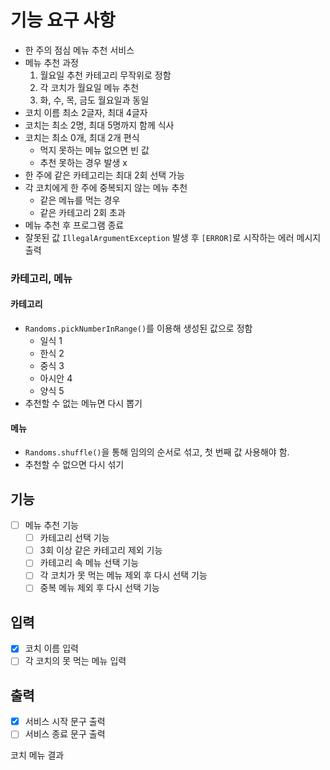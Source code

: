 # 기능 요구 사항

- 한 주의 점심 메뉴 추천 서비스
- 메뉴 추천 과정
  1. 월요일 추천 카테고리 무작위로 정함
  2. 각 코치가 월요일 메뉴 추천
  3. 화, 수, 목, 금도 월요일과 동일
- 코치 이름 최소 2글자, 최대 4글자
- 코치는 최소 2명, 최대 5명까지 함께 식사
- 코치는 최소 0개, 최대 2개 편식
  - 먹지 못하는 메뉴 없으면 빈 값
  - 추천 못하는 경우 발생 x
- 한 주에 같은 카테고리는 최대 2회 선택 가능
- 각 코치에게 한 주에 중복되지 않는 메뉴 추천
  - 같은 메뉴를 먹는 경우
  - 같은 카테고리 2회 초과
- 메뉴 추천 후 프로그램 종료
- 잘못된 값 `IllegalArgumentException` 발생 후 `[ERROR]`로 시작하는 에러 메시지 출력



### 카테고리, 메뉴
#### 카테고리
- `Randoms.pickNumberInRange()`를 이용해 생성된 값으로 정함
  - 일식 1
  - 한식 2
  - 중식 3
  - 아시안 4
  - 양식 5
- 추천할 수 없는 메뉴면 다시 뽑기

#### 메뉴
- `Randoms.shuffle()`을 통해 임의의 순서로 섞고, 첫 번째 값 사용해야 함.
- 추천할 수 없으면 다시 섞기

## 기능
- [ ] 메뉴 추천 기능
  - [ ] 카테고리 선택 기능
  - [ ] 3회 이상 같은 카테고리 제외 기능
  - [ ] 카테고리 속 메뉴 선택 기능
  - [ ] 각 코치가 못 먹는 메뉴 제외 후 다시 선택 기능
  - [ ] 중복 메뉴 제외 후 다시 선택 기능

## 입력
- [x] 코치 이름 입력
- [ ] 각 코치의 못 먹는 메뉴 입력

## 출력
- [x] 서비스 시작 문구 출력
- [ ] 서비스 종료 문구 출력

코치
메뉴
결과